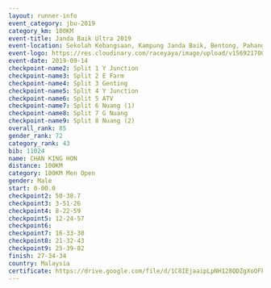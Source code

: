 ```yaml
---
layout: runner-info 
event_category: jbu-2019 
category_km: 100KM 
event-title: Janda Baik Ultra 2019 
event-location: Sekolah Kebangsaan, Kampung Janda Baik, Bentong, Pahang, Malaysia 
event-logo: https://res.cloudinary.com/raceyaya/image/upload/v1569217009/logo/janda-baik_vch1pc.jpg 
event-date: 2019-09-14 
checkpoint-name2: Split 1 Y Junction 
checkpoint-name3: Split 2 E Farm 
checkpoint-name4: Split 3 Genting 
checkpoint-name5: Split 4 Y Junction 
checkpoint-name6: Split 5 ATV 
checkpoint-name7: Split 6 Nuang (1) 
checkpoint-name8: Split 7 G Nuang 
checkpoint-name9: Split 8 Nuang (2) 
overall_rank: 85
gender_rank: 72
category_rank: 43
bib: 11024
name: CHAN KING HON
distance: 100KM
category: 100KM Men Open
gender: Male
start: 0-00.0
checkpoint2: 50-38.7
checkpoint3: 3-51-26
checkpoint4: 8-22-59
checkpoint5: 12-24-57
checkpoint6: 
checkpoint7: 16-33-30
checkpoint8: 21-32-43
checkpoint9: 25-39-02
finish: 27-34-34
country: Malaysia
certificate: https://drive.google.com/file/d/1C8IEjaaipLpNH128QDZgXoOFkce5meJS/view?usp=sharing
---
```

